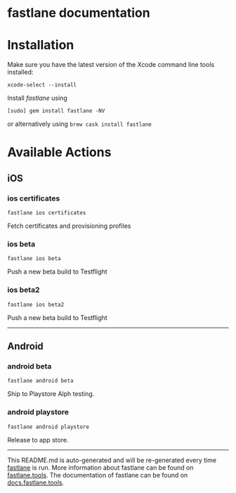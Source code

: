 fastlane documentation
================
# Installation

Make sure you have the latest version of the Xcode command line tools installed:

```
xcode-select --install
```

Install _fastlane_ using
```
[sudo] gem install fastlane -NV
```
or alternatively using `brew cask install fastlane`

# Available Actions
## iOS
### ios certificates
```
fastlane ios certificates
```
Fetch certificates and provisioning profiles
### ios beta
```
fastlane ios beta
```
Push a new beta build to Testflight
### ios beta2
```
fastlane ios beta2
```
Push a new beta build to Testflight

----

## Android
### android beta
```
fastlane android beta
```
Ship to Playstore Alph testing.
### android playstore
```
fastlane android playstore
```
Release to app store.

----

This README.md is auto-generated and will be re-generated every time [fastlane](https://fastlane.tools) is run.
More information about fastlane can be found on [fastlane.tools](https://fastlane.tools).
The documentation of fastlane can be found on [docs.fastlane.tools](https://docs.fastlane.tools).
